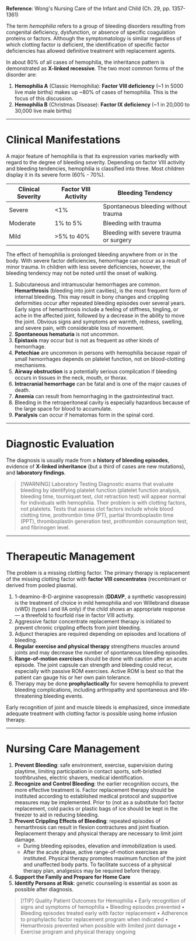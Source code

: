 **Reference**: Wong's Nursing Care of the Infant and Child (Ch. 29, pp. 1357-1361)

The term *hemophilia* refers to a group of bleeding disorders resulting from congenital deficiency, dysfunction, or absence of specific coagulation proteins or factors. Although the symptomatology is similar regardless of which clotting factor is deficient, the identification of specific factor deficiencies has allowed definitive treatment with replacement agents.

In about 80% of all cases of hemophilia, the inheritance pattern is demonstrated as **X-linked recessive**. The two most common forms of the disorder are:
1. **Hemophilia A** (Classic Hemophilia): **Factor VIII deficiency** (~1 in 5000 live male births) makes up ~80% of cases of hemophilia. This is the focus of this discussion.
2. **Hemophilia B** (Christmas Disease): **Factor IX deficiency**   (~1 in 20,000 to 30,000 live male births)
___
# Clinical Manifestations
A major feature of hemophilia is that its expression varies markedly with regard to the degree of bleeding severity. Depending on factor VIII activity and bleeding tendencies, hemophilia is classified into three. Most children display it in its severe form (60% - 70%).

| Clinical Severity | Factor VIII Activity | Bleeding Tendency                      |
| ----------------- | -------------------- | -------------------------------------- |
| Severe            | <1%                  | Spontaneous bleeding without trauma    |
| Moderate          | 1% to 5%             | Bleeding with trauma                   |
| Mild              | >5% to 40%           | Bleeding with severe trauma or surgery |

The effect of hemophilia is prolonged bleeding anywhere from or in the body. With severe factor deficiencies, hemorrhage can occur as a result of minor trauma. In children with less severe deficiencies, however, the bleeding tendency may not be noted until the onset of walking.
1. Subcutaneous and intramuscular hemorrhages are common. **Hemarthrosis** (bleeding into joint cavities), is the most frequent form of internal bleeding. This may result in bony changes and crippling deformities occur after repeated bleeding episodes over several years. Early signs of hemarthrosis include a feeling of stiffness, tingling, or ache in the affected joint, followed by a decrease in the ability to move the joint. Obvious signs and symptoms are warmth, redness, swelling, and severe pain, with considerable loss of movement.
2. **Spontaneous hematuria** is not uncommon.
3. **Epistaxis** may occur but is not as frequent as other kinds of hemorrhage.
4. **Petechiae** are uncommon in persons with hemophilia because repair of small hemorrhages depends on platelet function, not on blood-clotting mechanisms.
5. **Airway obstruction** is a potentially serious complication if bleeding occurs in tissues in the neck, mouth, or thorax.
6. **Intracranial hemorrhage** can be fatal and is one of the major causes of death.
7. **Anemia** can result from hemorrhaging in the gastrointestinal tract.
8. Bleeding in the retroperitoneal cavity is especially hazardous because of the large space for blood to accumulate.
9. **Paralysis** can occur if hematomas form in the spinal cord.
___
# Diagnostic Evaluation
The diagnosis is usually made from a **history of bleeding episodes**, evidence of **X-linked inheritance** (but a third of cases are new mutations), and **laboratory findings**.

>[!WARNING] Laboratory Testing
>Diagnostic exams that evaluate bleeding by identifying platelet function (platelet function analysis, bleeding time, tourniquet test, clot retraction test) will appear normal for individuals with hemophilia. Their problem is with clotting factors, not platelets. Tests that assess clot factors include whole blood clotting time, prothrombin time (PT), partial thromboplastin time (PPT), thromboplastin generation test, prothrombin consumption test, and fibrinogen level.

___
# Therapeutic Management
The problem is a missing clotting factor. The primary therapy is replacement of the missing clotting factor with **factor VIII concentrates** (recombinant or derived from pooled plasma).
1. 1-deamino-8-D-arginine vasopressin (**DDAVP**, a synthetic vasopressin) is the treatment of choice in mild hemophilia and von Willebrand disease (vWD) (types I and IIA only) if the child shows an appropriate response— a threefold to fourfold rise in factor VIII activity.
2. Aggressive factor concentrate replacement therapy is initiated to prevent chronic crippling effects from joint bleeding.
3. Adjunct therapies are required depending on episodes and locations of bleeding.
4. **Regular exercise and physical therapy** strengthens muscles around joints and may decrease the number of spontaneous bleeding episodes.
5. **Range-of-motion exercises** should be done with caution after an acute episode. The joint capsule can strength and bleeding could recur, especially with passive ROM exercises. Active ROM is best so that the patient can gauge his or her own pain tolerance.
6. Therapy may be done **prophylactically** for severe hemophilia to prevent bleeding complications, including arthropathy and spontaneous and life-threatening bleeding events.

Early recognition of joint and muscle bleeds is emphasized, since immediate adequate treatment with clotting factor is possible using home infusion therapy.
___
# Nursing Care Management
1. **Prevent Bleeding**: safe environment, exercise, supervision during playtime, limiting participation in contact sports, soft-bristled toothbrushes, electric shavers, medical identification.
2. **Recognize and Control Bleeding**: the earlier recognition occurs, the more effective treatment is. Factor replacement therapy should be instituted according to established medical protocol and supportive measures may be implemented. Prior to (not as a substitute for) factor replacement, cold packs or plastic bags of ice should be kept in the freezer to aid in reducing bleeding.
3. **Prevent Crippling Effects of Bleeding**: repeated episodes of hemarthrosis can result in flexion contractures and joint fixation. Replacement therapy and physical therapy are necessary to limit joint damage.
	- During bleeding episodes, elevation and immobilization is used.
	- After the acute phase, active range-of-motion exercises are instituted. Physical therapy promotes maximum function of the joint and unaffected body parts. To facilitate success of a physical therapy plan, analgesics may be required before therapy.
4. **Support the Family and Prepare for Home Care**
5. **Identify Persons at Risk**: genetic counseling is essential as soon as possible after diagnosis.

>[!TIP] Quality Patient Outcomes for Hemophilia
>• Early recognition of signs and symptoms of hemophilia
>• Bleeding episodes prevented
>• Bleeding episodes treated early with factor replacement
>• Adherence to prophylactic factor replacement program when indicated
>• Hemarthrosis prevented when possible with limited joint damage
>• Exercise program and physical therapy ongoing